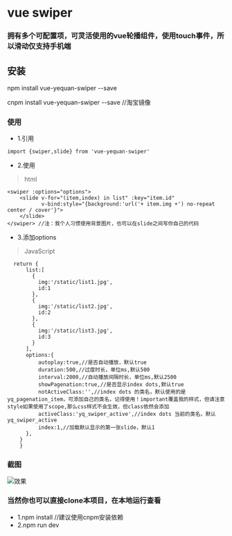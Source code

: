 # vue swiper
### 拥有多个可配置项，可灵活使用的vue轮播组件，使用touch事件，所以滑动仅支持手机端
## 安装
npm install vue-yequan-swiper --save

cnpm install vue-yequan-swiper --save //淘宝镜像

### 使用
 * 1.引用
 ```
 import {swiper,slide} from 'vue-yequan-swiper'
 ```
 * 2.使用
 > html
 ```
 <swiper :options="options">
     <slide v-for="(item,index) in list" :key="item.id"
            v-bind:style="{background:'url('+ item.img +') no-repeat center / cover'}">
     </slide>
 </swiper> //注：我个人习惯使用背景图片，也可以在slide之间写你自己的代码
 ```
 * 3.添加options
 > JavaScript
  ``` data () {
    return {
        list:[
          {
            img:'/static/list1.jpg',
            id:1
          },
          {
            img:'/static/list2.jpg',
            id:2
          },
          {
            img:'/static/list3.jpg',
            id:3
          }
        ],
        options:{
            autoplay:true,//是否自动播放，默认true
            duration:500,//过度时长，单位ms,默认500
            interval:2000,//自动播放间隔时长，单位ms,默认2500
            showPagenation:true,//是否显示index dots,默认true
            notActiveClass:'',//index dots 的类名，默认使用的是yq_pagenation_item，可添加自己的类名，记得使用！important覆盖我的样式，但请注意style如果使用了scope,那么css样式不会生效，但class依然会添加
            activeClass:'yq_swiper_active',//index dots 当前的类名，默认yq_swiper_active
            index:1,//加载默认显示的第一张slide，默认1
        },
      }
      }
  ```
### 截图

![效果](https://s22.postimg.cc/58fehx4a9/20180623135356.png)

### 当然你也可以直接clone本项目，在本地运行查看
* 1.npm install //建议使用cnpm安装依赖
* 2.npm run dev
